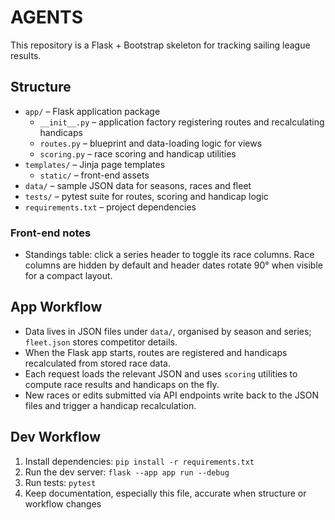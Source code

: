# AGENTS

This repository is a Flask + Bootstrap skeleton for tracking sailing league results.

## Structure
- `app/` – Flask application package
  - `__init__.py` – application factory registering routes and recalculating handicaps
  - `routes.py` – blueprint and data-loading logic for views
  - `scoring.py` – race scoring and handicap utilities
- `templates/` – Jinja page templates
  - `static/` – front-end assets
- `data/` – sample JSON data for seasons, races and fleet
- `tests/` – pytest suite for routes, scoring and handicap logic
- `requirements.txt` – project dependencies

### Front-end notes
- Standings table: click a series header to toggle its race columns. Race columns are hidden by default and header dates rotate 90° when visible for a compact layout.

## App Workflow
- Data lives in JSON files under `data/`, organised by season and series; `fleet.json` stores competitor details.
- When the Flask app starts, routes are registered and handicaps recalculated from stored race data.
- Each request loads the relevant JSON and uses `scoring` utilities to compute race results and handicaps on the fly.
- New races or edits submitted via API endpoints write back to the JSON files and trigger a handicap recalculation.

## Dev Workflow
1. Install dependencies: `pip install -r requirements.txt`
2. Run the dev server: `flask --app app run --debug`
3. Run tests: `pytest`
4. Keep documentation, especially this file, accurate when structure or workflow changes
